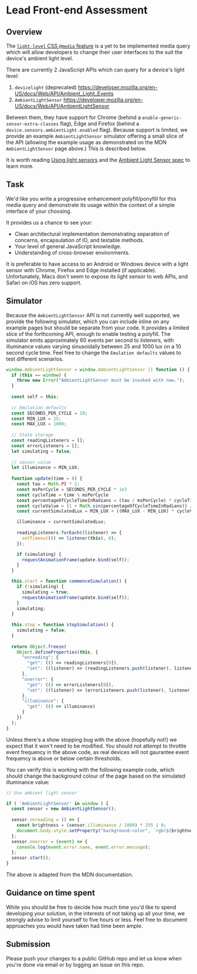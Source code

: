 # Lead Front-end Assessment

## Overview

The [`light-level` CSS `@media` feature](https://developer.mozilla.org/en-US/docs/Web/CSS/@media/light-level) is a yet to be implemented media query which will allow developers to change their user interfaces to the suit the device's ambient light level.

There are currently 2 JavaScript APIs which can query for a device's light level:

1. `devicelight` (deprecated) https://developer.mozilla.org/en-US/docs/Web/API/Ambient_Light_Events
2. `AmbientLightSensor` https://developer.mozilla.org/en-US/docs/Web/API/AmbientLightSensor

Between them, they have support for Chrome (behind a `enable-generic-sensor-extra-classes` flag), Edge and Firefox (behind a `device.sensors.ambientLight.enabled` flag). Because support is limited, we provide an example `AmbientLightSensor` simulator offering a small slice of the API (allowing the example usage as demonstrated on the MDN `AmbientLightSensor` page above.) This is described below.

It is worth reading [Using light sensors](https://developer.mozilla.org/en-US/docs/Web/API/DeviceLightEvent/Using_light_sensors) and the [Ambient Light Sensor spec](https://w3c.github.io/ambient-light/) to learn more.

## Task

We'd like you write a progressive enhancement polyfill/ponyfill for this media query and demonstrate its usage within the context of a simple interface of your choosing.

It provides us a chance to see your:

* Clean architectural implementation demonstrating separation of concerns, encapsulation of IO, and testable methods.
* Your level of general JavaScript knowledge.
* Understanding of cross-browser environments.

It is preferable to have access to an Android or Windows device with a light sensor with Chrome, Firefox and Edge installed (if applicable). Unfortunately, Macs don't seem to expose its light sensor to web APIs, and Safari on iOS has zero support.

## Simulator

Because the `AmbientLightSensor` API is not currently well supported, we provide the following simulator, which you can include inline on any example pages but should be separate from your code. It provides a limited slice of the forthcoming API, enough to enable testing a polyfill. The simulator emits approximately 60 events per second to listeners, with illuminance values varying sinusoidally between 25 and 1000 lux on a 10 second cycle time. Feel free to change the `Emulation defaults` values to test different scenarios.

```js
window.AmbientLightSensor = window.AmbientLightSensor || function () {
  if (this == window) {
    throw new Error("AmbientLightSensor must be invoked with new.");
  }
  
  const self = this;
  
  // Emulation defaults
  const SECONDS_PER_CYCLE = 10;
  const MIN_LUX = 25;
  const MAX_LUX = 1000;
  
  // State storage
  const readingListeners = [];
  const errorListeners = [];
  let simulating = false;
  
  // sensor value
  let illuminance = MIN_LUX;
  
  function update(time = 0) {
    const tau = Math.PI * 2;
    const msPerCycle = SECONDS_PER_CYCLE * 1e3
    const cycleTime = time % msPerCycle
    const percentageOfCycleTimeInRadians = (tau / msPerCycle) * cycleTime;
    const cycleValue = (1 + Math.sin(percentageOfCycleTimeInRadians)) / 2;
    const currentSimulatedLux = MIN_LUX + ((MAX_LUX - MIN_LUX) * cycleValue);

    illuminance = currentSimulatedLux;
   
    readingListeners.forEach((listener) => {
      setTimeout(() => listener(this), 0);
    });

    if (simulating) {
      requestAnimationFrame(update.bind(self));
    }
  }

  this.start = function commenceSimulation() {
    if (!simulating) {
      simulating = true;
      requestAnimationFrame(update.bind(self));
    }
    simulating;
  }
  
  this.stop = function stopSimulation() {
    simulating = false;
  }
  
  return Object.freeze(
    Object.defineProperties(this, {
      "onreading": {
        "get": (() => readingListeners[0]),
        "set": ((listener) => (readingListeners.push(listener), listener))
      },
      "onerror": {
        "get": (() => errorListeners[0]),
        "set": ((listener) => (errorListeners.push(listener), listener))
      },
      "illuminance": {
        "get": (() => illuminance)
      }
    })
  );
}
```

Unless there's a show stopping bug with the above (hopefully not!) we expect that it won't need to be modified. You should not attempt to throttle event frequency in the above code, as real devices will not gaurantee event frequency is above or below certain thresholds.

You can verify this is working with the following example code, which should change the background colour of the page based on the simulated illuminance value:

```js
// Use ambient light sensor

if ( 'AmbientLightSensor' in window ) {
  const sensor = new AmbientLightSensor();
  
  sensor.onreading = () => {
    const brightness = (sensor.illuminance / 1000) * 255 | 0;
    document.body.style.setProperty("background-color", `rgb(${brightness}, ${brightness}, ${brightness}`);
  };
  sensor.onerror = (event) => {
    console.log(event.error.name, event.error.message);
  };
  sensor.start();
}
```

The above is adapted from the MDN documentation.

## Guidance on time spent

While you should be free to decide how much time you'd like to spend developing your solution, in the interests of not taking up all your time, we strongly advise to limit yourself to five hours or less. Feel free to document approaches you would have taken had time been ample.

## Submission

Please push your changes to a public GitHub repo and let us know when you're done via email or by logging an issue on this repo.
